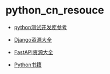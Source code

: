 # python_cn_resouce

* [python测试开发库参考](https://github.com/china-testing/python_cn_resouce/blob/main/libraries.md)

* [Django资源大全](https://github.com/china-testing/python_cn_resouce/blob/main/django.md )

* [FastAPI资源大全](https://github.com/china-testing/python_cn_resouce/blob/main/fastapi.md )

* [Python书籍](https://github.com/china-testing/python_cn_resouce/blob/main/books.md )